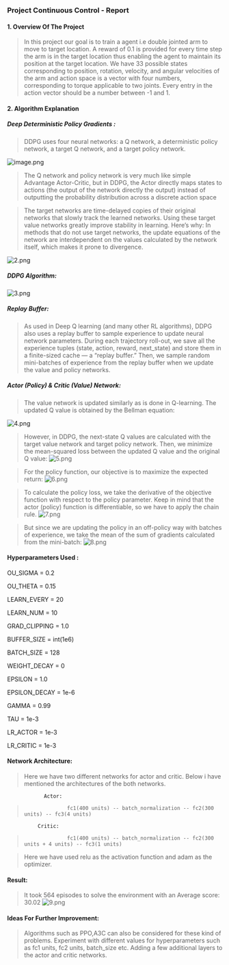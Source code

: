 
### Project Continuous Control - Report

#### 1. Overview Of The Project

> In this project our goal is to train a agent i.e double jointed arm to move to target location. A reward of 0.1 is provided for every time step the arm is in the target location thus enabling the agent to maintain its position at the target location.
We have 33 possible states corresponding to position, rotation, velocity, and angular velocities of the arm and action space is a vector with four numbers, corresponding to torque applicable to two joints. Every entry in the action vector should be a number between -1 and 1.

#### 2. Algorithm Explanation

##### Deep Deterministic Policy Gradients :
> DDPG uses four neural networks: a Q network, a deterministic policy network, a target Q network, and a target policy network.

![image.png](attachment:1.png)

> The Q network and policy network is very much like simple Advantage Actor-Critic, but in DDPG, the Actor directly maps states to actions (the output of the network directly the output) instead of outputting the probability distribution across a discrete action space

> The target networks are time-delayed copies of their original networks that slowly track the learned networks. Using these target value networks greatly improve stability in learning. Here’s why: In methods that do not use target networks, the update equations of the network are interdependent on the values calculated by the network itself, which makes it prone to divergence.

![2.png](attachment:image.png)

##### DDPG Algorithm:

![3.png](attachment:image.png)

##### Replay Buffer:
> As used in Deep Q learning (and many other RL algorithms), DDPG also uses a replay buffer to sample experience to update neural network parameters. During each trajectory roll-out, we save all the experience tuples (state, action, reward, next_state) and store them in a finite-sized cache — a “replay buffer.” Then, we sample random mini-batches of experience from the replay buffer when we update the value and policy networks.

##### Actor (Policy) & Critic (Value) Network:
> The value network is updated similarly as is done in Q-learning. The updated Q value is obtained by the Bellman equation:

![4.png](attachment:image.png)

> However, in DDPG, the next-state Q values are calculated with the target value network and target policy network. Then, we minimize the mean-squared loss between the updated Q value and the original Q value:
![5.png](attachment:image.png)

> For the policy function, our objective is to maximize the expected return:
![6.png](attachment:image.png)

> To calculate the policy loss, we take the derivative of the objective function with respect to the policy parameter. Keep in mind that the actor (policy) function is differentiable, so we have to apply the chain rule.
![7.png](attachment:image.png)

> But since we are updating the policy in an off-policy way with batches of experience, we take the mean of the sum of gradients calculated from the mini-batch:
![8.png](attachment:image.png)

#### Hyperparameters Used :
<p>
OU_SIGMA = 0.2
    
OU_THETA = 0.15

LEARN_EVERY = 20 

LEARN_NUM = 10  

GRAD_CLIPPING = 1.0  

BUFFER_SIZE = int(1e6) 

BATCH_SIZE = 128   

WEIGHT_DECAY = 0     

EPSILON = 1.0        

EPSILON_DECAY = 1e-6

GAMMA = 0.99        

TAU = 1e-3          

LR_ACTOR = 1e-3      

LR_CRITIC = 1e-3  

</p>

#### Network Architecture:
> Here we have two different networks for actor and critic. Below i have mentioned the architectures of the both networks.

                Actor:
>                   fc1(400 units) -- batch_normalization -- fc2(300 units) -- fc3(4 units)

              Critic:
>                   fc1(400 units) -- batch_normalization -- fc2(300 units + 4 units) -- fc3(1 units)

> Here we have used relu as the activation function and adam as the optimizer.

#### Result:
> It took 564 episodes to solve the environment with an Average score: 30.02
![9.png](attachment:image.png)

#### Ideas For Further Improvement:
> Algorithms such as PPO,A3C can also be considered for these kind of problems.
> Experiment with different values for hyperparameters such as fc1 units, fc2 units, batch_size etc.
> Adding a few additional layers to the actor and critic networks.


```python

```
